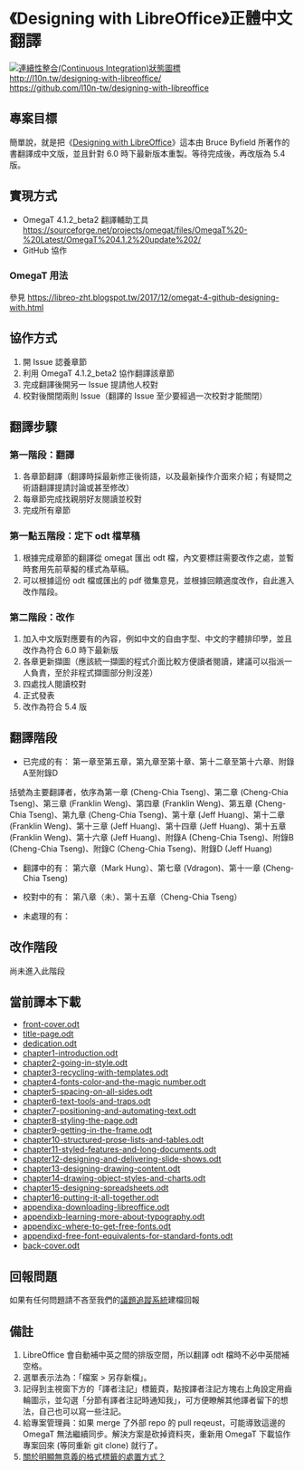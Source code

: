 # 《Designing with LibreOffice》正體中文翻譯
[![連續性整合(Continuous Integration)狀態圖標](https://travis-ci.org/l10n-tw/designing-with-libreoffice.svg?branch=master)](https://travis-ci.org/l10n-tw/designing-with-libreoffice)  
<http://l10n.tw/designing-with-libreoffice/>  
<https://github.com/l10n-tw/designing-with-libreoffice>

## 專案目標
簡單說，就是把《[Designing with LibreOffice](http://designingwithlibreoffice.com/)》這本由 Bruce Byfield 所著作的書翻譯成中文版，並且針對 6.0 時下最新版本重製。等待完成後，再改版為 5.4 版。

## 實現方式
* OmegaT 4.1.2_beta2 翻譯輔助工具 https://sourceforge.net/projects/omegat/files/OmegaT%20-%20Latest/OmegaT%204.1.2%20update%202/
* GitHub 協作

### OmegaT 用法
參見 <https://libreo-zht.blogspot.tw/2017/12/omegat-4-github-designing-with.html>

## 協作方式
1. 開 Issue 認養章節
2. 利用 OmegaT 4.1.2_beta2 協作翻譯該章節
3. 完成翻譯後開另一 Issue 提請他人校對
4. 校對後關閉兩則 Issue（翻譯的 Issue 至少要經過一次校對才能關閉）

## 翻譯步驟
### 第一階段：翻譯
1. 各章節翻譯（翻譯時採最新修正後術語，以及最新操作介面來介紹；有疑問之術語翻譯提請討論或甚至修改）
2. 每章節完成找親朋好友閱讀並校對
3. 完成所有章節

### 第一點五階段：定下 odt 檔草稿
1. 根據完成章節的翻譯從 omegat 匯出 odt 檔，內文要標註需要改作之處，並暫時套用先前草擬的樣式為草稿。
2. 可以根據這份 odt 檔或匯出的 pdf 徵集意見，並根據回饋適度改作，自此進入改作階段。

### 第二階段：改作
1. 加入中文版對應要有的內容，例如中文的自由字型、中文的字體排印學，並且改作為符合 6.0 時下最新版
2. 各章更新擷圖（應該統一擷圖的程式介面比較方便讀者閱讀，建議可以指派一人負責，至於非程式擷圖部分則沒差）
3. 四處找人閱讀校對
4. 正式發表
5. 改作為符合 5.4 版

## 翻譯階段
* 已完成的有：
第一章至第五章，第九章至第十章、第十二章至第十六章、附錄A至附錄D

括號為主要翻譯者，依序為第一章 (Cheng-Chia Tseng)、第二章 (Cheng-Chia Tseng)、第三章 (Franklin Weng)、第四章 (Franklin Weng)、第五章 (Cheng-Chia Tseng)、第九章 (Cheng-Chia Tseng)、第十章 (Jeff Huang)、第十二章 (Franklin Weng)、第十三章 (Jeff Huang)、第十四章 (Jeff Huang)、第十五章 (Franklin Weng)、第十六章 (Jeff Huang)、附錄A (Cheng-Chia Tseng)、附錄B (Cheng-Chia Tseng)、附錄C (Cheng-Chia Tseng)、附錄D (Jeff Huang)

* 翻譯中的有：
第六章（Mark Hung）、第七章 (Vdragon)、第十一章 (Cheng-Chia Tseng)

* 校對中的有：
第八章（未）、第十五章（Cheng-Chia Tseng）

* 未處理的有：

## 改作階段
尚未進入此階段

## 當前譯本下載
* [front-cover.odt](http://l10n.tw/designing-with-libreoffice/front-cover.odt)
* [title-page.odt](http://l10n.tw/designing-with-libreoffice/title-page.odt)
* [dedication.odt](http://l10n.tw/designing-with-libreoffice/dedication.odt)
* [chapter1-introduction.odt](http://l10n.tw/designing-with-libreoffice/chapter1-introduction.odt)
* [chapter2-going-in-style.odt](http://l10n.tw/designing-with-libreoffice/chapter2-going-in-style.odt)
* [chapter3-recycling-with-templates.odt](http://l10n.tw/designing-with-libreoffice/chapter3-recycling-with-templates.odt)
* [chapter4-fonts-color-and-the-magic number.odt](http://l10n.tw/designing-with-libreoffice/chapter4-fonts-color-and-the-magic%20number.odt)
* [chapter5-spacing-on-all-sides.odt](http://l10n.tw/designing-with-libreoffice/chapter5-spacing-on-all-sides.odt)
* [chapter6-text-tools-and-traps.odt](http://l10n.tw/designing-with-libreoffice/chapter6-text-tools-and-traps.odt)
* [chapter7-positioning-and-automating-text.odt](http://l10n.tw/designing-with-libreoffice/chapter7-positioning-and-automating-text.odt)
* [chapter8-styling-the-page.odt](http://l10n.tw/designing-with-libreoffice/chapter8-styling-the-page.odt)
* [chapter9-getting-in-the-frame.odt](http://l10n.tw/designing-with-libreoffice/chapter9-getting-in-the-frame.odt)
* [chapter10-structured-prose-lists-and-tables.odt](http://l10n.tw/designing-with-libreoffice/chapter10-structured-prose-lists-and-tables.odt)
* [chapter11-styled-features-and-long-documents.odt](http://l10n.tw/designing-with-libreoffice/chapter11-styled-features-and-long-documents.odt)
* [chapter12-designing-and-delivering-slide-shows.odt](http://l10n.tw/designing-with-libreoffice/chapter12-designing-and-delivering-slide-shows.odt)
* [chapter13-designing-drawing-content.odt](http://l10n.tw/designing-with-libreoffice/chapter13-designing-drawing-content.odt)
* [chapter14-drawing-object-styles-and-charts.odt](http://l10n.tw/designing-with-libreoffice/chapter14-drawing-object-styles-and-charts.odt)
* [chapter15-designing-spreadsheets.odt](http://l10n.tw/designing-with-libreoffice/chapter15-designing-spreadsheets.odt)
* [chapter16-putting-it-all-together.odt](http://l10n.tw/designing-with-libreoffice/chapter16-putting-it-all-together.odt)
* [appendixa-downloading-libreoffice.odt](http://l10n.tw/designing-with-libreoffice/appendixa-downloading-libreoffice.odt)
* [appendixb-learning-more-about-typography.odt](http://l10n.tw/designing-with-libreoffice/appendixb-learning-more-about-typography.odt)
* [appendixc-where-to-get-free-fonts.odt](http://l10n.tw/designing-with-libreoffice/appendixc-where-to-get-free-fonts.odt)
* [appendixd-free-font-equivalents-for-standard-fonts.odt](http://l10n.tw/designing-with-libreoffice/appendixd-free-font-equivalents-for-standard-fonts.odt)
* [back-cover.odt](http://l10n.tw/designing-with-libreoffice/back-cover.odt)

## 回報問題
如果有任何問題請不吝至我們的[議題追蹤系統](https://github.com/l10n-tw/designing-with-libreoffice/issues)建檔回報

## 備註
1. LibreOffice 會自動補中英之間的排版空間，所以翻譯 odt 檔時不必中英間補空格。
2. 選單表示法為：「檔案 > 另存新檔」。
3. 記得到主視窗下方的「譯者注記」標籤頁，點按譯者注記方塊右上角設定用齒輪圖示，並勾選「分節有譯者注記時通知我」，可方便瞭解其他譯者留下的想法，自己也可以寫一些注記。
4. 給專案管理員：如果 merge 了外部 repo 的 pull reqeust，可能導致這邊的 OmegaT 無法繼續同步。解決方案是砍掉資料夾，重新用 OmegaT 下載協作專案回來 (等同重新 git clone) 就行了。
5. [關於明顯無意義的格式標籤的處置方式？](https://github.com/l10n-tw/designing-with-libreoffice/issues/18)
